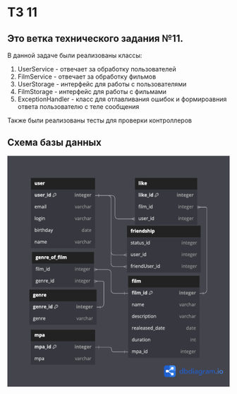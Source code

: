 # ТЗ 11
Это ветка технического задания №11.
-
В данной задаче были реализованы классы:
1) UserService - отвечает за обработку пользователей
2) FilmService - отвечает за обработку фильмов
3) UserStorage - интерфейс для работы с пользователями
4) FilmStorage - интерфейс для работы с фильмами
5) ExceptionHandler - класс для отлавливания ошибок и формироавния ответа пользователю с теле сообщения

Также были реализованы тесты для проверки контроллеров

Схема базы данных
-
![ ](./db.png)
